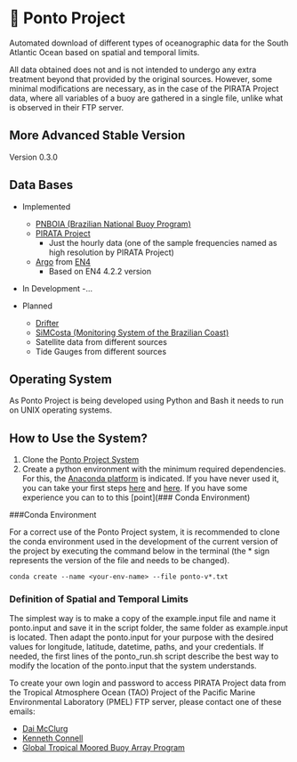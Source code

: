 # :trident: Ponto Project

Automated download of different types of oceanographic data for the South Atlantic Ocean based on spatial and temporal limits.

All data obtained does not and is not intended to undergo any extra treatment beyond that provided by the original sources. However, some minimal modifications are necessary, as in the case of the PIRATA Project data, where all variables of a buoy are gathered in a single file, unlike what is observed in their FTP server.

## More Advanced Stable Version

Version 0.3.0

## Data Bases

- Implemented
  - [PNBOIA (Brazilian National Buoy Program)](https://www.marinha.mil.br/chm/dados-do-goos-brasil/pnboia)
  - [PIRATA Project](https://www.pmel.noaa.gov/gtmba/pmel-theme/atlantic-ocean-pirata)
    - Just the hourly data (one of the sample frequencies named as high resolution by PIRATA Project)
  - [Argo](https://argo.ucsd.edu/) from [EN4](https://www.metoffice.gov.uk/hadobs/en4/)
    - Based on EN4 4.2.2 version

- In Development
  -...

- Planned
  - [Drifter](https://www.aoml.noaa.gov/phod/gdp/)
  - [SiMCosta (Monitoring System of the Brazilian Coast)](https://simcosta.furg.br/home)
  - Satellite data from different sources
  - Tide Gauges from different sources

## Operating System

As Ponto Project is being developed using Python and Bash it needs to run on UNIX operating systems.

## How to Use the System?

1. Clone the [Ponto Project System](https://github.com/douglasnehme/ponto-project)
1. Create a python environment with the minimum required dependencies. For this, the [Anaconda platform](https://www.anaconda.com/products/distribution) is indicated. If you have never used it, you can take your first steps [here](https://docs.anaconda.com/anaconda/user-guide/getting-started/) and [here](https://conda.io/projects/conda/en/latest/user-guide/getting-started.html). If you have some experience you can to to this [point](### Conda Environment)

###Conda Environment

For a correct use of the Ponto Project system, it is recommended to clone the conda environment used in the development of the current version of the project by executing the command below in the terminal (the * sign represents the version of the file and needs to be changed).

`conda create --name <your-env-name> --file ponto-v*.txt`

### Definition of Spatial and Temporal Limits

The simplest way is to make a copy of the example.input file and name it ponto.input and save it in the script folder, the same folder as example.input is located. Then adapt the ponto.input for your purpose with the desired values for longitude, latitude, datetime, paths, and your credentials. If needed, the first lines of the ponto_run.sh script describe the best way to modify the location of the ponto.input that the system understands.

To create your own login and password to access PIRATA Project data from the Tropical Atmosphere Ocean (TAO) Project of the Pacific Marine Environmental Laboratory (PMEL) FTP server, please contact one of these emails:

- [Dai McClurg](mailto:dai.c.mcclurg@noaa.gov)
- [Kenneth Connell](mailto:kenneth.connell@noaa.gov)
- [Global Tropical Moored Buoy Array Program](mailto:oar.pmel.taotech@noaa.gov)
